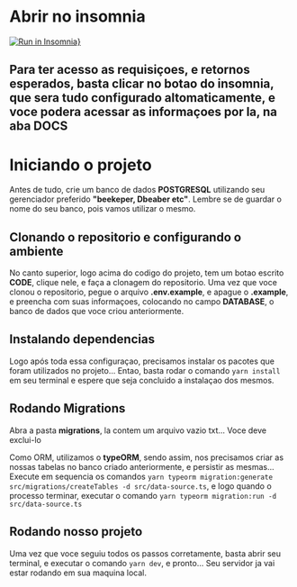 # Abrir no insomnia

[![Run in Insomnia}](https://insomnia.rest/images/run.svg)](https://insomnia.rest/run/?label=cadastro%20de%20produtos&uri=https%3A%2F%2Fraw.githubusercontent.com%2FMatheusRic%2Fcadastro-de-produtos%2Fmain%2Fdata.json)

## Para ter acesso as requisiçoes, e retornos esperados, basta clicar no botao do insomnia, que sera tudo configurado altomaticamente, e voce podera acessar as informaçoes por la, na aba DOCS

# **Iniciando o projeto**

Antes de tudo, crie um banco de dados **POSTGRESQL** utilizando seu gerenciador preferido **"beekeper, Dbeaber etc"**.
Lembre se de guardar o nome do seu banco, pois vamos utilizar o mesmo.

## **Clonando o repositorio e configurando o ambiente**

No canto superior, logo acima do codigo do projeto, tem um botao escrito **CODE**, clique nele, e faça a clonagem do repositorio.
Uma vez que voce clonou o repositorio, pegue o arquivo **.env.example**, e apague o **.example**, e preencha com suas informaçoes,
colocando no campo **DATABASE**, o banco de dados que voce criou anteriormente.

## **Instalando dependencias**

Logo após toda essa configuraçao, precisamos instalar os pacotes que foram utilizados no projeto... Entao, basta rodar o comando `yarn install` em seu terminal e espere que seja concluido a instalaçao dos mesmos.

## **Rodando Migrations**

Abra a pasta **migrations**, la contem um arquivo vazio txt... Voce deve exclui-lo

Como ORM, utilizamos o **typeORM**, sendo assim, nos precisamos criar as nossas tabelas no banco criado anteriormente, e persistir as mesmas... Execute em sequencia os comandos `yarn typeorm migration:generate src/migrations/createTables -d src/data-source.ts`, e logo quando o processo terminar, executar o comando `yarn typeorm migration:run -d src/data-source.ts`

## **Rodando nosso projeto**

Uma vez que voce seguiu todos os passos corretamente, basta abrir seu terminal, e executar o comando `yarn dev`, e pronto... Seu servidor ja vai estar rodando em sua maquina local.

